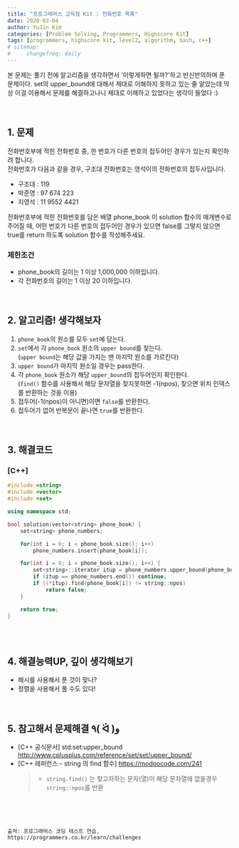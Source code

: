 ```yaml
---
title: "프로그래머스 고득점 Kit : 전화번호 목록"
date: 2020-03-04
author: YuJin Kim
categories: [Problem Solving, Programmers, Highscore Kit]
tags: [programmers, highscore kit, level2, algorithm, hash, c++]
# sitemap:
#     changefreq: daily
---
```


본 문제는 풀기 전에 알고리즘을 생각하면서 '이렇게하면 될까?'하고 반신반의하며 푼 문제이다. set의 upper_bound에 대해서 제대로 이해하지 못하고 있는 줄 알았는데 막상 이걸 이용해서 문제를 해결하고나니 제대로 이해하고 있었다는 생각이 들었다 :)  
<br/>
<br/>

## 1. 문제

전화번호부에 적힌 전화번호 중, 한 번호가 다른 번호의 접두어인 경우가 있는지 확인하려 합니다.  
전화번호가 다음과 같을 경우, 구조대 전화번호는 영석이의 전화번호의 접두사입니다.

- 구조대 : 119
- 박준영 : 97 674 223
- 지영석 : 11 9552 4421

전화번호부에 적힌 전화번호를 담은 배열 phone_book 이 solution 함수의 매개변수로 주어질 때, 어떤 번호가 다른 번호의 접두어인 경우가 있으면 false를 그렇지 않으면 true를 return 하도록 solution 함수를 작성해주세요.

### 제한조건

- phone_book의 길이는 1 이상 1,000,000 이하입니다.
- 각 전화번호의 길이는 1 이상 20 이하입니다.
  <br/><br/><br/>

## 2. 알고리즘! 생각해보자

1. `phone_book`의 원소를 모두 `set`에 담는다.
2. `set`에서 각 `phone_book` 원소의 `upper bound`를 찾는다.  
   (`upper bound`는 해당 값을 가지는 맨 마지막 원소를 가르킨다)
3. `upper bound`가 마지막 원소일 경우는 pass한다.
4. 각 `phone_book` 원소가 해당 `upper_bound`의 접두어인지 확인한다.  
   (`find()` 함수를 사용해서 해당 문자열을 찾지못하면 -1(npos), 찾으면 위치 인덱스를 반환하는 것을 이용)
5. 접두어(-1(npos)이 아니면)이면 `false`를 반환한다.
6. 접두어가 없어 반복문이 끝나면 `true`를 반환한다.  
   <br/><br/>

## 3. 해결코드

### [C++]

```c++
#include <string>
#include <vector>
#include <set>

using namespace std;

bool solution(vector<string> phone_book) {
    set<string> phone_numbers;

    for(int i = 0; i < phone_book.size(); i++)
        phone_numbers.insert(phone_book[i]);

    for(int i = 0; i < phone_book.size(); i++) {
        set<string>::iterator itup = phone_numbers.upper_bound(phone_book[i]);
        if (itup == phone_numbers.end()) continue;
        if ((*itup).find(phone_book[i]) != string::npos)
            return false;
    }

    return true;
}
```

<br/><br/>

## 4. 해결능력UP, 깊이 생각해보기

- 해시를 사용해서 푼 것이 맞나?
- 정렬을 사용해서 풀 수도 있다!
  <br/><br/><br/>

## 5. 참고해서 문제해결 ٩( ᐛ )و

- [C++ 공식문서] std:set:upper_bound <http://www.cplusplus.com/reference/set/set/upper_bound/>
- [C++ 레퍼런스 - string 의 find 함수] <https://modoocode.com/241>
  > - `string.find()` 는 찾고자하는 문자(열)이 해당 문자열에 없을경우 `string::npos`를 반환

<br/><br/><br/>

```
출처: 프로그래머스 코딩 테스트 연습, https://programmers.co.kr/learn/challenges
```
